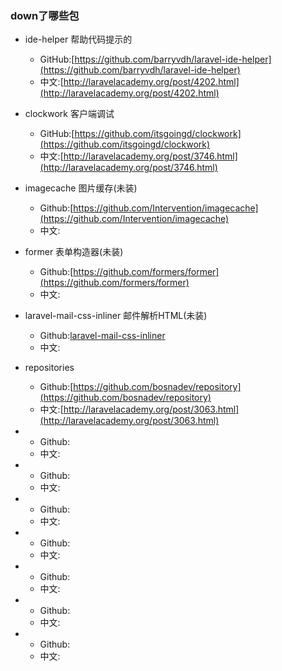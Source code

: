 ### down了哪些包

- ide-helper 帮助代码提示的
  - GitHub:[https://github.com/barryvdh/laravel-ide-helper](https://github.com/barryvdh/laravel-ide-helper)
  - 中文:[http://laravelacademy.org/post/4202.html](http://laravelacademy.org/post/4202.html)
  
- clockwork 客户端调试
  - GitHub:[https://github.com/itsgoingd/clockwork](https://github.com/itsgoingd/clockwork)
  - 中文:[http://laravelacademy.org/post/3746.html](http://laravelacademy.org/post/3746.html)
  
- imagecache 图片缓存(未装)
  - Github:[https://github.com/Intervention/imagecache](https://github.com/Intervention/imagecache)
  - 中文:[]()
  
- former 表单构造器(未装)
  - Github:[https://github.com/formers/former](https://github.com/formers/former)
  - 中文:[]()
  
- laravel-mail-css-inliner 邮件解析HTML(未装)
  - Github:[laravel-mail-css-inliner](https://github.com/fedeisas/laravel-mail-css-inliner)
  - 中文:[]()

- repositories
  - Github:[https://github.com/bosnadev/repository](https://github.com/bosnadev/repository)
  - 中文:[http://laravelacademy.org/post/3063.html](http://laravelacademy.org/post/3063.html)

- 
  - Github:[]()
  - 中文:[]()

- 
  - Github:[]()
  - 中文:[]()

- 
  - Github:[]()
  - 中文:[]()

- 
  - Github:[]()
  - 中文:[]()

- 
  - Github:[]()
  - 中文:[]()

- 
  - Github:[]()
  - 中文:[]()

- 
  - Github:[]()
  - 中文:[]()

  
  
  